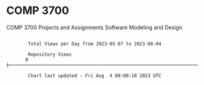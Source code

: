 # COMP 3700
COMP 3700 Projects and Assignments
Software Modeling and Design

```

        Total Views per Day from 2023-05-07 to 2023-08-04

        Repository Views
       0 ┼─────────────────────────────────────────────────────────────────────────────────────────

        Chart last updated - Fri Aug  4 00:00:18 2023 UTC
        
```
